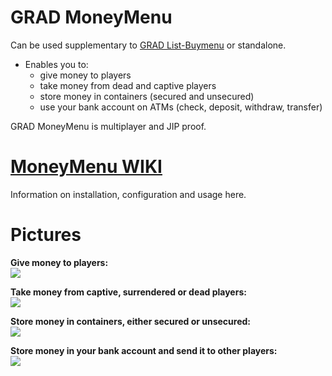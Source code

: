 # GRAD MoneyMenu
Can be used supplementary to [GRAD List-Buymenu](https://github.com/gruppe-adler/grad-listBuymenu) or standalone.

* Enables you to:
  * give money to players
  * take money from dead and captive players
  * store money in containers (secured and unsecured)
  * use your bank account on ATMs (check, deposit, withdraw, transfer)

GRAD MoneyMenu is multiplayer and JIP proof.

# [MoneyMenu WIKI](https://github.com/gruppe-adler/grad-moneyMenu/wiki)
Information on installation, configuration and usage here.

# Pictures

**Give money to players:**  
![](http://i.imgur.com/IEec1pW.jpg)

**Take money from captive, surrendered or dead players:**  
![](http://i.imgur.com/6XhhFuS.jpg)

**Store money in containers, either secured or unsecured:**  
![](http://i.imgur.com/4wR6ZX5.jpg)

**Store money in your bank account and send it to other players:**  
![](http://i.imgur.com/3TClW5v.jpg)
